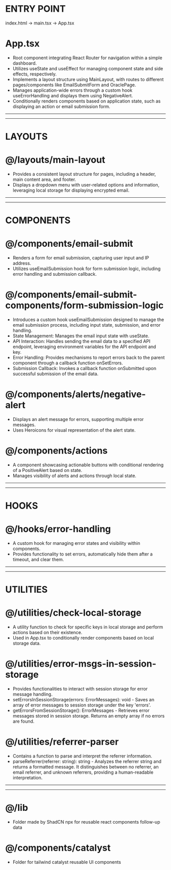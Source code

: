# ENTRY POINT 
index.html -> main.tsx -> App.tsx 


# App.tsx

- Root component integrating React Router for navigation within a simple dashboard.
- Utilizes useState and useEffect for managing component state and side effects, respectively.
- Implements a layout structure using MainLayout, with routes to different pages/components like EmailSubmitForm and OraclePage.
- Manages application-wide errors through a custom hook useErrorHandling and displays them using NegativeAlert.
- Conditionally renders components based on application state, such as displaying an action or email submission form.

--------------
--------------

# LAYOUTS
# @/layouts/main-layout

- Provides a consistent layout structure for pages, including a header, main content area, and footer.
- Displays a dropdown menu with user-related options and information, leveraging local storage for displaying encrypted email.
--------------
--------------
# COMPONENTS
# @/components/email-submit

- Renders a form for email submission, capturing user input and IP address.
- Utilizes useEmailSubmission hook for form submission logic, including error handling and submission callback.

# @/components/email-submit-components/form-submission-logic

- Introduces a custom hook useEmailSubmission designed to manage the email submission process, including input state, submission, and error handling.
- State Management: Manages the email input state with useState.
- API Interaction: Handles sending the email data to a specified API endpoint, leveraging environment variables for the API endpoint and key.
- Error Handling: Provides mechanisms to report errors back to the parent component through a callback function onSetErrors.
- Submission Callback: Invokes a callback function onSubmitted upon successful submission of the email data.

# @/components/alerts/negative-alert

- Displays an alert message for errors, supporting multiple error messages.
- Uses Heroicons for visual representation of the alert state.

# @/components/actions

- A component showcasing actionable buttons with conditional rendering of a PositiveAlert based on state.
- Manages visibility of alerts and actions through local state.
--------------
--------------
# HOOKS
# @/hooks/error-handling

- A custom hook for managing error states and visibility within components.
- Provides functionality to set errors, automatically hide them after a timeout, and clear them.
---------------
--------------

# UTILITIES
# @/utilities/check-local-storage

- A utility function to check for specific keys in local storage and perform actions based on their existence.
- Used in App.tsx to conditionally render components based on local storage data.

# @/utilities/error-msgs-in-session-storage

- Provides functionalities to interact with session storage for error message handling.
- setErrorsInSessionStorage(errors: ErrorMessages): void - Saves an array of error messages to session storage under the key 'errors'.
- getErrorsFromSessionStorage(): ErrorMessages - Retrieves error messages stored in session storage. Returns an empty array if no errors are found.


# @/utilities/referrer-parser

- Contains a function to parse and interpret the referrer information.
- parseReferrer(referrer: string): string - Analyzes the referrer string and returns a formatted message. It distinguishes between no referrer, an email referrer, and unknown referrers, providing a human-readable interpretation.

--------------
--------------

# @/lib 
- Folder made by ShadCN npx for reusable react components follow-up data 
# @/components/catalyst 
- Folder for tailwind catalyst reusable UI components


